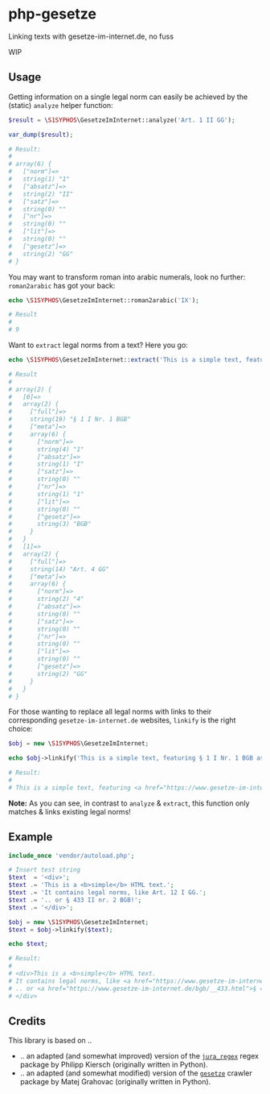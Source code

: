 # php-gesetze

Linking texts with gesetze-im-internet.de, no fuss

WIP


## Usage

Getting information on a single legal norm can easily be achieved by the (static) `analyze` helper function:

```php
$result = \S1SYPHOS\GesetzeImInternet::analyze('Art. 1 II GG');

var_dump($result);

# Result:
#
# array(6) {
#   ["norm"]=>
#   string(1) "1"
#   ["absatz"]=>
#   string(2) "II"
#   ["satz"]=>
#   string(0) ""
#   ["nr"]=>
#   string(0) ""
#   ["lit"]=>
#   string(0) ""
#   ["gesetz"]=>
#   string(2) "GG"
# }
```

You may want to transform roman into arabic numerals, look no further: `roman2arabic` has got your back:

```php
echo \S1SYPHOS\GesetzeImInternet::roman2arabic('IX');

# Result
#
# 9
```

Want to `extract` legal norms from a text? Here you go:

```php
echo \S1SYPHOS\GesetzeImInternet::extract('This is a simple text, featuring § 1 I Nr. 1 BGB as well as Art. 4 GG');

# Result
#
# array(2) {
#   [0]=>
#   array(2) {
#     ["full"]=>
#     string(19) "§ 1 I Nr. 1 BGB"
#     ["meta"]=>
#     array(6) {
#       ["norm"]=>
#       string(4) "1"
#       ["absatz"]=>
#       string(1) "I"
#       ["satz"]=>
#       string(0) ""
#       ["nr"]=>
#       string(1) "1"
#       ["lit"]=>
#       string(0) ""
#       ["gesetz"]=>
#       string(3) "BGB"
#     }
#   }
#   [1]=>
#   array(2) {
#     ["full"]=>
#     string(14) "Art. 4 GG"
#     ["meta"]=>
#     array(6) {
#       ["norm"]=>
#       string(2) "4"
#       ["absatz"]=>
#       string(0) ""
#       ["satz"]=>
#       string(0) ""
#       ["nr"]=>
#       string(0) ""
#       ["lit"]=>
#       string(0) ""
#       ["gesetz"]=>
#       string(2) "GG"
#     }
#   }
# }
```

For those wanting to replace all legal norms with links to their corresponding `gesetze-im-internet.de` websites, `linkify` is the right choice:

```php
$obj = new \S1SYPHOS\GesetzeImInternet;

echo $obj->linkify('This is a simple text, featuring § 1 I Nr. 1 BGB as well as Art. 4c GG');

# Result:
#
# This is a simple text, featuring <a href="https://www.gesetze-im-internet.de/bgb/__1.html" title="§ 1 Beginn der Rechtsfähigkeit">§ 1 I Nr. 1 BGB</a> as well as Art. 4c GG
```

**Note:** As you can see, in contrast to `analyze` & `extract`, this function only matches & links existing legal norms!


## Example

```php
include_once 'vendor/autoload.php';

# Insert test string
$text  = '<div>';
$text .= 'This is a <b>simple</b> HTML text.';
$text .= 'It contains legal norms, like Art. 12 I GG.';
$text .= '.. or § 433 II nr. 2 BGB!';
$text .= '</div>';

$obj = new \S1SYPHOS\GesetzeImInternet;
$text = $obj->linkify($text);

echo $text;

# Result:
#
# <div>This is a <b>simple</b> HTML text.
# It contains legal norms, like <a href="https://www.gesetze-im-internet.de/gg/art_12.html">Art. 12 I GG</a>.
# .. or <a href="https://www.gesetze-im-internet.de/bgb/__433.html">§ 433 II nr. 2 BGB</a>!
# </div>
```


## Credits

This library is based on ..

- .. an adapted (and somewhat improved) version of the [`jura_regex`](https://github.com/kiersch/jura_regex) regex package by Philipp Kiersch (originally written in Python).
- .. an adapted (and somewhat modified) version of the [`gesetze`](https://github.com/matejgrahovac/gesetze) crawler package by Matej Grahovac (originally written in Python).
